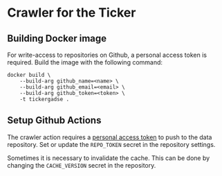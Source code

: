 # Crawler for the Ticker

## Building Docker image

For write-access to repositories on Github, a personal access token is required.
Build the image with the following command:

```
docker build \
    --build-arg github_name=<name> \
    --build-arg github_email=<email> \
    --build-arg github_token=<token> \
    -t tickergadse .
```

## Setup Github Actions

The crawler action requires a [personal access token](https://docs.github.com/en/authentication/keeping-your-account-and-data-secure/creating-a-personal-access-token) to push to the data repository.
Set or update the `REPO_TOKEN` secret in the repository settings.

Sometimes it is necessary to invalidate the cache.
This can be done by changing the `CACHE_VERSION` secret in the repository.
